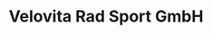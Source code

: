 ---
title: "Velovita Rad Sport GmbH"
url: /weissenburg-i-bay/velovita-rad-sport-gmbh/
shop: Fahrrad
---